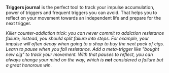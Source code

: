 __Triggers journal__ is the perfect tool to track your impulse accumulation, power of triggers and frequent triggers you can avoid. That helps you to reflect on your movement towards an independent life and prepare for the next trigger.

_Killer counter-addiction trick: you can never commit to addiction resistance failure; instead, you should split failure into steps. For example, your impulse will often decay when going to a shop to buy the next pack of cigs. Learn to pause when you fail resistance. Add a meta-trigger like "bought new cig" to track your movement. With that pauses to reflect, you can always change your mind on the way, which is __not__ considered a failure but a great honorous win._